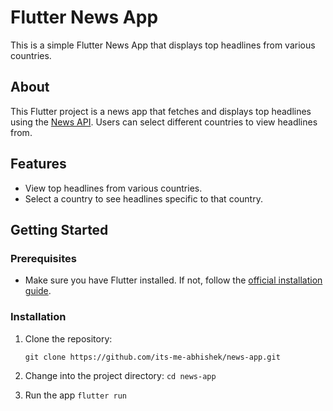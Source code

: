 # Flutter News App

This is a simple Flutter News App that displays top headlines from various countries.

## About

This Flutter project is a news app that fetches and displays top headlines using the [News API](https://newsapi.org/). Users can select different countries to view headlines from.

## Features

- View top headlines from various countries.
- Select a country to see headlines specific to that country.

## Getting Started

### Prerequisites

- Make sure you have Flutter installed. If not, follow the [official installation guide](https://flutter.dev/docs/get-started/install).

### Installation

1. Clone the repository:

   ```git clone https://github.com/its-me-abhishek/news-app.git```
3. Change into the project directory:
   ```cd news-app```
4. Run the app
   ```flutter run```

